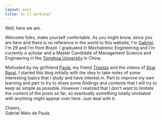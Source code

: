 ```yaml
---
layout: post
title: Is it working?
---
```


Well, here we are.

Welcome folks, make yourself confortable.
As you might know, since you are here and there is no reference in the world to this website, I'm [Gabriel](http://www.linkedin.com/in/gabrielmpaula), I'm 29 and I'm from Brazil. I graduated in Mechatronic Engineering and I'm currently a scholar and a Master Candidate of  Management Science and Engineering in the [Tsinghua University](http://www.tsinghua.edu.cn/publish/thu2018en/index.html) in China.

Motivated by my girlfriend [Paula](http://www.linkedin.com/in/paularzm), my friend [Tiisetso](http://www.tiisetso.com) and the videos of [Siraj Raval](https://www.youtube.com/channel/UCWN3xxRkmTPmbKwht9FuE5A), I started this blog initially with the idea to take notes of some interesting topics that I study and have interest in. Part to improve my own learning and part to try to share some findings and contents that I will try to keep as simple as possible. However I realized that I don't want to limitate the content of the posts so far, so eventually something totally unrelated with anything might appear over here. Just deal with it.

Cheers,  
Gabriel Melo de Paula.